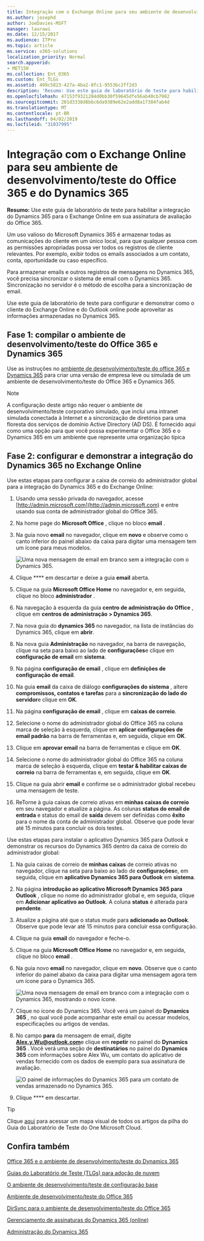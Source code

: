 ```yaml
---
title: Integração com o Exchange Online para seu ambiente de desenvolvimento/teste do Office 365 e do Dynamics 365
ms.author: josephd
author: JoeDavies-MSFT
manager: laurawi
ms.date: 12/15/2017
ms.audience: ITPro
ms.topic: article
ms.service: o365-solutions
localization_priority: Normal
search.appverid:
- MET150
ms.collection: Ent_O365
ms.custom: Ent_TLGs
ms.assetid: 499c5823-427a-4ba2-8fc1-9553bc2ff2d3
description: 'Resumo: Use este guia de laboratório de teste para habilitar a integração do Dynamics 365 para o Exchange Online em sua assinatura de avaliação do Office 365.'
ms.openlocfilehash: 47153f9321284d0bb30f59645dfe56ab40cb7982
ms.sourcegitcommit: 201d3338d8bbc6da9389e62e2add8a17384fab4d
ms.translationtype: MT
ms.contentlocale: pt-BR
ms.lasthandoff: 04/02/2019
ms.locfileid: "31037995"
---
```

# <a name="exchange-online-integration-for-your-office-365-and-dynamics-365-devtest-environment"></a>Integração com o Exchange Online para seu ambiente de desenvolvimento/teste do Office 365 e do Dynamics 365

 **Resumo:** Use este guia de laboratório de teste para habilitar a integração do Dynamics 365 para o Exchange Online em sua assinatura de avaliação do Office 365.
  
Um uso valioso do Microsoft Dynamics 365 é armazenar todas as comunicações do cliente em um único local, para que qualquer pessoa com as permissões apropriadas possa ver todos os registros de cliente relevantes. Por exemplo, exibir todos os emails associados a um contato, conta, oportunidade ou caso específico.
  
Para armazenar emails e outros registros de mensagens no Dynamics 365, você precisa sincronizar o sistema de email com o Dynamics 365. Sincronização no servidor é o método de escolha para a sincronização de email.
  
Use este guia de laboratório de teste para configurar e demonstrar como o cliente do Exchange Online e do Outlook online pode aproveitar as informações armazenadas no Dynamics 365. 
  
## <a name="phase-1-build-out-the-office-365-and-dynamics-365-devtest-environment"></a>Fase 1: compilar o ambiente de desenvolvimento/teste do Office 365 e Dynamics 365

Use as instruções no [ambiente de desenvolvimento/teste do office 365 e Dynamics 365](office-365-and-dynamics-365-dev-test-environment.md) para criar uma versão de empresa leve ou simulada de um ambiente de desenvolvimento/teste do Office 365 e Dynamics 365.
  
> [!NOTE]
> A configuração deste artigo não requer o ambiente de desenvolvimento/teste corporativo simulado, que inclui uma intranet simulada conectada à Internet e a sincronização de diretórios para uma floresta dos serviços de domínio Active Directory (AD DS). É fornecido aqui como uma opção para que você possa experimentar o Office 365 e o Dynamics 365 em um ambiente que represente uma organização típica 
  
## <a name="phase-2-configure-and-demonstrate-dynamics-365-integration-in-exchange-online"></a>Fase 2: configurar e demonstrar a integração do Dynamics 365 no Exchange Online

Use estas etapas para configurar a caixa de correio do administrador global para a integração do Dynamics 365 e do Exchange Online:
  
1. Usando uma sessão privada do navegador, acesse [http://admin.microsoft.com](http://admin.microsoft.com) e entre usando sua conta de administrador global do Office 365.
    
2. Na home page do **Microsoft Office** , clique no bloco **email** .
    
3. Na guia novo **email** no navegador, clique em **novo** e observe como o canto inferior do painel abaixo da caixa para digitar uma mensagem tem um ícone para meus modelos.
    
     ![Uma nova mensagem de email em branco sem a integração com o Dynamics 365.](media/879b54fd-a68f-4581-9f89-d5050df6f4de.png)
  
4. Clique **** em descartar e deixe a guia **email** aberta.
    
5. Clique na guia **Microsoft Office Home** no navegador e, em seguida, clique no bloco **administrador** .
    
6. Na navegação à esquerda da guia **centro de administração do Office** , clique em **centros de administração > Dynamics 365**.
    
7. Na nova guia do **dynamics 365** no navegador, na lista de instâncias do Dynamics 365, clique em **abrir**.
    
8. Na nova guia **Administração** no navegador, na barra de navegação, clique na seta para baixo ao lado de **configurações**e clique em **configuração de email** em **sistema**.
    
9.  Na página **configuração de email** , clique em **definições de configuração de email**.
    
10. Na guia **email** da caixa de diálogo **configurações do sistema** , altere **compromissos, contatos e tarefas** para a **sincronização do lado do servidor**e clique em **OK**.
    
11. Na página **configuração de email** , clique em **caixas de correio**.
    
12. Selecione o nome do administrador global do Office 365 na coluna marca de seleção à esquerda, clique em **aplicar configurações de email padrão** na barra de ferramentas e, em seguida, clique em **OK**.
    
13. Clique em **aprovar email** na barra de ferramentas e clique em **OK**.
    
14. Selecione o nome do administrador global do Office 365 na coluna marca de seleção à esquerda, clique em **testar &amp; habilitar caixas de correio** na barra de ferramentas e, em seguida, clique em **OK**.
    
15. Clique na guia abrir **email** e confirme se o administrador global recebeu uma mensagem de teste.
    
16. ReTorne à guia caixas de correio ativas em **minhas caixas de correio** em seu navegador e atualize a página. As colunas **status do email de entrada** e status do email de **saída** devem ser definidas como **êxito** para o nome da conta de administrador global. Observe que pode levar até 15 minutos para concluir os dois testes.
    
Use estas etapas para instalar o aplicativo Dynamics 365 para Outlook e demonstrar os recursos do Dynamics 365 dentro da caixa de correio do administrador global:
  
1. Na guia caixas de correio de **minhas caixas** de correio ativas no navegador, clique na seta para baixo ao lado de **configurações**e, em seguida, clique em **aplicativo Dynamics 365 para Outlook** em **sistema**.
    
2. Na página **introdução ao aplicativo Microsoft Dynamics 365 para Outlook** , clique no nome do administrador global e, em seguida, clique em **Adicionar aplicativo ao Outlook**. A coluna **status** é alterada para **pendente**.
    
3. Atualize a página até que o status mude para **adicionado ao Outlook**. Observe que pode levar até 15 minutos para concluir essa configuração.
    
4. Clique na guia **email** do navegador e feche-o.
    
5. Clique na guia **Microsoft Office Home** no navegador e, em seguida, clique no bloco **email** .
    
6. Na guia novo **email** no navegador, clique em **novo**. Observe que o canto inferior do painel abaixo da caixa para digitar uma mensagem agora tem um ícone para o Dynamics 365.
    
     ![Uma nova mensagem de email em branco com a integração com o Dynamics 365, mostrando o novo ícone.](media/ecb822e1-45fe-4481-99a1-294317d1d2de.png)
  
7. Clique no ícone do Dynamics 365. Você verá um painel do **Dynamics 365** , no qual você pode acompanhar este email ou acessar modelos, especificações ou artigos de vendas.
    
8. No campo **para** da mensagem de email, digite **Alex.y.Wu@outlook.com**e clique em **repetir** no painel do **Dynamics 365** . Você verá uma seção de **destinatários** no painel do **Dynamics 365** com informações sobre Alex Wu, um contato do aplicativo de vendas fornecido com os dados de exemplo para sua assinatura de avaliação.
    
     ![O painel de informações do Dynamics 365 para um contato de vendas armazenado no Dynamics 365.](media/a010fa5f-3f1b-47d4-ab5e-d00d85a24a3f.png)
  
9. Clique **** em descartar.

> [!TIP]
> Clique [aqui](http://aka.ms/catlgstack) para acessar um mapa visual de todos os artigos da pilha do Guia do Laboratório de Teste do One Microsoft Cloud.
    
## <a name="see-also"></a>Confira também

[Office 365 e o ambiente de desenvolvimento/teste do Dynamics 365](office-365-and-dynamics-365-dev-test-environment.md)
  
[Guias do Laboratório de Teste (TLGs) para adoção de nuvem](cloud-adoption-test-lab-guides-tlgs.md)
  
[O ambiente de desenvolvimento/teste de configuração base](base-configuration-dev-test-environment.md) 
  
[Ambiente de desenvolvimento/teste do Office 365](office-365-dev-test-environment.md)
  
[DirSync para o ambiente de desenvolvimento/teste do Office 365](dirsync-for-your-office-365-dev-test-environment.md)

[Gerenciamento de assinaturas do Dynamics 365 (online)](https://technet.microsoft.com/library/jj679903.aspx)
  
[Administração do Dynamics 365](https://technet.microsoft.com/library/dn531101.aspx)


